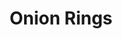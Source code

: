 ---
title: "Onion Rings"
price: "$8.00"
category: "Appetizers"
img: ""
desc: "Served with ranch dressing"
---